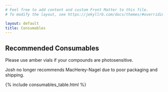 ```yaml
---
# Feel free to add content and custom Front Matter to this file.
# To modify the layout, see https://jekyllrb.com/docs/themes/#overriding-theme-defaults

layout: default
title: Consumables
---
```


## Recommended Consumables

Please use amber vials if your compounds are photosensitive.

Josh no longer recommends MacHerey-Nagel due to poor packaging and shipping.

{% include consumables_table.html %}

